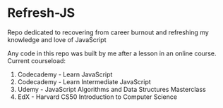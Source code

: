 # Refresh-JS
Repo dedicated to recovering from career burnout and refreshing my knowledge and love of JavaScript

Any code in this repo was built by me after a lesson in an online course. Current courseload:
1. Codecademy - Learn JavaScript
2. Codecademy - Learn Intermediate JavaScript
3. Udemy - JavaScript Algorithms and Data Structures Masterclass
4. EdX - Harvard CS50 Introduction to Computer Science
